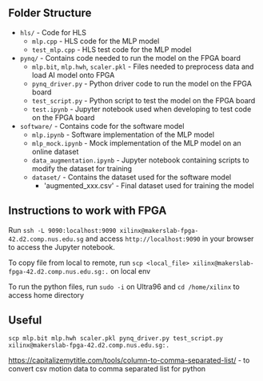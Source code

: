 ## Folder Structure

- `hls/` - Code for HLS
  - `mlp.cpp` - HLS code for the MLP model
  - `test_mlp.cpp` - HLS test code for the MLP model
- `pynq/` - Contains code needed to run the model on the FPGA board
  - `mlp.bit`, `mlp.hwh`, `scaler.pkl` - Files needed to preprocess data and load AI model onto FPGA
  - `pynq_driver.py` - Python driver code to run the model on the FPGA board
  - `test_script.py` - Python script to test the model on the FPGA board
  - `test.ipynb` - Jupyter notebook used when developing to test code on the FPGA board
- `software/` - Contains code for the software model
  - `mlp.ipynb` - Software implementation of the MLP model
  - `mlp_mock.ipynb` - Mock implementation of the MLP model on an online dataset
  - `data_augmentation.ipynb` - Jupyter notebook containing scripts to modify the dataset for training
  - `dataset/` - Contains the dataset used for the software model
    - 'augmented_xxx.csv' - Final dataset used for training the model

## Instructions to work with FPGA

Run `ssh -L 9090:localhost:9090 xilinx@makerslab-fpga-42.d2.comp.nus.edu.sg` and access `http://localhost:9090` in your browser to access the Jupyter notebook.

To copy file from local to remote, run `scp <local_file> xilinx@makerslab-fpga-42.d2.comp.nus.edu.sg:.` on local env

To run the python files, run `sudo -i` on Ultra96 and `cd /home/xilinx` to access home directory

## Useful

`scp mlp.bit mlp.hwh scaler.pkl pynq_driver.py test_script.py xilinx@makerslab-fpga-42.d2.comp.nus.edu.sg:.`

https://capitalizemytitle.com/tools/column-to-comma-separated-list/ - to convert csv motion data to comma separated list for python
